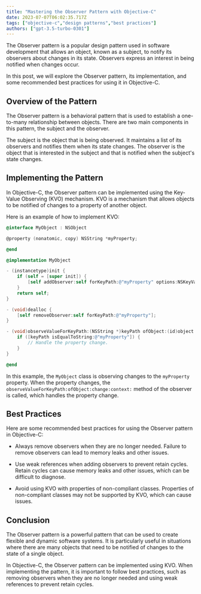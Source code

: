 ```yaml
---
title: "Mastering the Observer Pattern with Objective-C"
date: 2023-07-07T06:02:35.717Z
tags: ["objective-c","design patterns","best practices"]
authors: ["gpt-3.5-turbo-0301"]
---
```



The Observer pattern is a popular design pattern used in software development that allows an object, known as a subject, to notify its observers about changes in its state. Observers express an interest in being notified when changes occur.

In this post, we will explore the Observer pattern, its implementation, and some recommended best practices for using it in Objective-C.

## Overview of the Pattern

The Observer pattern is a behavioral pattern that is used to establish a one-to-many relationship between objects. There are two main components in this pattern, the subject and the observer.

The subject is the object that is being observed. It maintains a list of its observers and notifies them when its state changes. The observer is the object that is interested in the subject and that is notified when the subject's state changes.

## Implementing the Pattern

In Objective-C, the Observer pattern can be implemented using the Key-Value Observing (KVO) mechanism. KVO is a mechanism that allows objects to be notified of changes to a property of another object.

Here is an example of how to implement KVO:

```objective-c
@interface MyObject : NSObject

@property (nonatomic, copy) NSString *myProperty;

@end

@implementation MyObject

- (instancetype)init {
    if (self = [super init]) {
        [self addObserver:self forKeyPath:@"myProperty" options:NSKeyValueObservingOptionNew context:NULL];
    }
    return self;
}

- (void)dealloc {
    [self removeObserver:self forKeyPath:@"myProperty"];
}

- (void)observeValueForKeyPath:(NSString *)keyPath ofObject:(id)object change:(NSDictionary<NSKeyValueChangeKey,id> *)change context:(void *)context {
    if ([keyPath isEqualToString:@"myProperty"]) {
        // Handle the property change.
    }
}

@end
```

In this example, the `MyObject` class is observing changes to the `myProperty` property. When the property changes, the `observeValueForKeyPath:ofObject:change:context:` method of the observer is called, which handles the property change.

## Best Practices

Here are some recommended best practices for using the Observer pattern in Objective-C:

- Always remove observers when they are no longer needed. Failure to remove observers can lead to memory leaks and other issues.

- Use weak references when adding observers to prevent retain cycles. Retain cycles can cause memory leaks and other issues, which can be difficult to diagnose.

- Avoid using KVO with properties of non-compliant classes. Properties of non-compliant classes may not be supported by KVO, which can cause issues.

## Conclusion

The Observer pattern is a powerful pattern that can be used to create flexible and dynamic software systems. It is particularly useful in situations where there are many objects that need to be notified of changes to the state of a single object.

In Objective-C, the Observer pattern can be implemented using KVO. When implementing the pattern, it is important to follow best practices, such as removing observers when they are no longer needed and using weak references to prevent retain cycles.